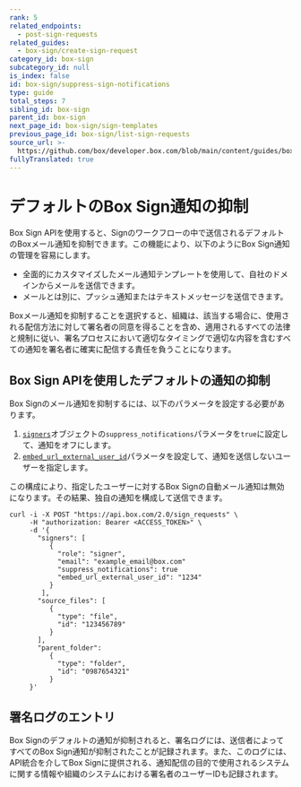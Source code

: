 ```yaml
---
rank: 5
related_endpoints:
  - post-sign-requests
related_guides:
  - box-sign/create-sign-request
category_id: box-sign
subcategory_id: null
is_index: false
id: box-sign/suppress-sign-notifications
type: guide
total_steps: 7
sibling_id: box-sign
parent_id: box-sign
next_page_id: box-sign/sign-templates
previous_page_id: box-sign/list-sign-requests
source_url: >-
  https://github.com/box/developer.box.com/blob/main/content/guides/box-sign/suppress-sign-notifications.md
fullyTranslated: true
---
```

# デフォルトのBox Sign通知の抑制

Box Sign APIを使用すると、Signのワークフローの中で送信されるデフォルトのBoxメール通知を抑制できます。この機能により、以下のようにBox Sign通知の管理を容易にします。

* 全面的にカスタマイズしたメール通知テンプレートを使用して、自社のドメインからメールを送信できます。
* メールとは別に、プッシュ通知またはテキストメッセージを送信できます。​

<Message type="notice">

Boxメール通知を抑制することを選択すると、組織は、該当する場合に、使用される配信方法に対して署名者の同意を得ることを含め、適用されるすべての法律と規制に従い、署名プロセスにおいて適切なタイミングで適切な内容を含むすべての通知を署名者に確実に配信する責任を負うことになります。

</Message>

## Box Sign APIを使用したデフォルトの通知の抑制

Box Signのメール通知を抑制するには、以下のパラメータを設定する必要があります。

1. [`signers`][signers]オブジェクトの`suppress_notifications`パラメータを`true`に設定して、通知をオフにします。
2. [`embed_url_external_user_id`][externalid]パラメータを設定して、通知を送信しないユーザーを指定します。

この構成により、指定したユーザーに対するBox Signの自動メール通知は無効になります。その結果、独自の通知を構成して送信できます。

```curl
curl -i -X POST "https://api.box.com/2.0/sign_requests" \
     -H "authorization: Bearer <ACCESS_TOKEN>" \
     -d '{
       "signers": [
          {    
            "role": "signer",
            "email": "example_email@box.com"
            "suppress_notifications": true
            "embed_url_external_user_id": "1234"
          }
        ],
       "source_files": [
          {
            "type": "file",
            "id": "123456789"
          }
       ],
       "parent_folder": 
          {
            "type": "folder",
            "id": "0987654321"
          }
     }'

```

## 署名ログのエントリ

Box Signのデフォルトの通知が抑制されると、署名ログには、送信者によってすべてのBox Sign通知が抑制されたことが記録されます。また、このログには、API統合を介してBox Signに提供される、通知配信の目的で使用されるシステムに関する情報や組織のシステムにおける署名者のユーザーIDも記録されます。

[signers]: e://post-sign-requests/#param-signers

[externalid]: e://post-sign-requests/#param-signers-embed_url_external_user_id
